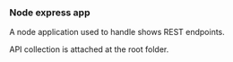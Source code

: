 ### Node express app

A node application used to handle shows REST endpoints.

API collection is attached at the root folder.
